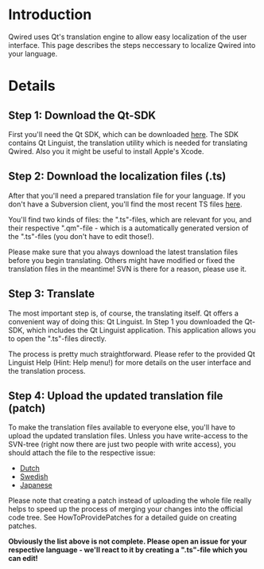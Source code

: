 # Introduction #

Qwired uses Qt's translation engine to allow easy localization of the user interface. This page describes the steps neccessary to localize Qwired into your language.


# Details #

## Step 1: Download the Qt-SDK ##
First you'll need the Qt SDK, which can be downloaded [here](http://qtsoftware.com/downloads/). The SDK contains Qt Linguist, the translation utility which is needed for translating Qwired. Also you it might be useful to install Apple's Xcode.

## Step 2: Download the localization files (.ts) ##
After that you'll need a prepared translation file for your language. If you don't have a Subversion client, you'll find the most recent TS files [here](http://code.google.com/p/qwired-suite/source/browse/trunk/qw_client#qw_client/lang).

You'll find two kinds of files: the ".ts"-files, which are relevant for you, and their respective ".qm"-file - which is a automatically generated version of the ".ts"-files (you don't have to edit those!).

Please make sure that you always download the latest translation files before you begin translating. Others might have modified or fixed the translation files in the meantime!
SVN is there for a reason, please use it.


## Step 3: Translate ##
The most important step is, of course, the translating itself. Qt offers a convenient way of doing this: Qt Linguist.
In Step 1 you downloaded the Qt-SDK, which includes the Qt Linguist application. This application allows you to open the ".ts"-files directly.

The process is pretty much straightforward. Please refer to the provided Qt Linguist Help (Hint: Help menu!) for more details on the user interface and the translation process.

## Step 4: Upload the updated translation file (patch) ##
To make the translation files available to everyone else, you'll have to upload the updated translation files. Unless you have write-access to the SVN-tree (right now there are just two people with write access), you should attach the file to the respective issue:

  * [Dutch](http://code.google.com/p/qwired-suite/issues/detail?id=27)
  * [Swedish](http://code.google.com/p/qwired-suite/issues/detail?id=46)
  * [Japanese](http://code.google.com/p/qwired-suite/issues/detail?id=28)

Please note that creating a patch instead of uploading the whole file really helps to speed up the process of merging your changes into the official code tree. See HowToProvidePatches for a detailed guide on creating patches.

**Obviously the list above is not complete. Please open an issue for your respective language - we'll react to it by creating a ".ts"-file which you can edit!**